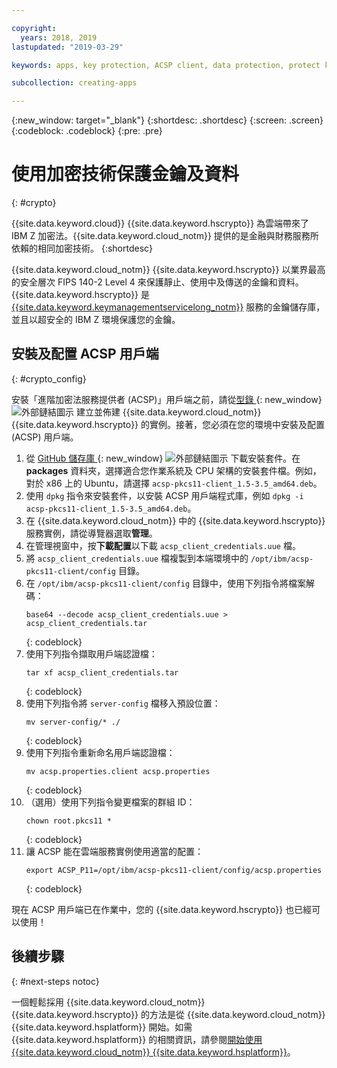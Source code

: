 ```yaml
---

copyright:
  years: 2018, 2019
lastupdated: "2019-03-29"

keywords: apps, key protection, ACSP client, data protection, protect keys, data, protect, ascp, crypto, keys, cryptography

subcollection: creating-apps

---
```

{:new_window: target="_blank"}
{:shortdesc: .shortdesc}
{:screen: .screen}
{:codeblock: .codeblock}
{:pre: .pre}

# 使用加密技術保護金鑰及資料
{: #crypto}

{{site.data.keyword.cloud}} {{site.data.keyword.hscrypto}} 為雲端帶來了 IBM Z 加密法。{{site.data.keyword.cloud_notm}} 提供的是金融與財務服務所依賴的相同加密技術。
{:shortdesc}

{{site.data.keyword.cloud_notm}} {{site.data.keyword.hscrypto}} 以業界最高的安全層次 FIPS 140-2 Level 4 來保護靜止、使用中及傳送的金鑰和資料。{{site.data.keyword.hscrypto}} 是 [{{site.data.keyword.keymanagementservicelong_notm}}](/docs/services/hs-crypto?topic=hs-crypto-get-started) 服務的金鑰儲存庫，並且以超安全的 IBM Z 環境保護您的金鑰。

## 安裝及配置 ACSP 用戶端
{: #crypto_config}

安裝「進階加密法服務提供者 (ACSP)」用戶端之前，請從[型錄 ](https://{DomainName}/catalog/services/hyper-protect-crypto-services){: new_window} ![外部鏈結圖示](../../icons/launch-glyph.svg "外部鏈結圖示") 建立並佈建 {{site.data.keyword.cloud_notm}} {{site.data.keyword.hscrypto}} 的實例。接著，您必須在您的環境中安裝及配置 (ACSP) 用戶端。

1. 從 [GitHub 儲存庫 ](https://github.com/ibm-developer/ibm-cloud-hyperprotectcrypto){: new_window} ![外部鏈結圖示](../../icons/launch-glyph.svg "外部鏈結圖示") 下載安裝套件。在 **packages** 資料夾，選擇適合您作業系統及 CPU 架構的安裝套件檔。例如，對於 x86 上的 Ubuntu，請選擇 `acsp-pkcs11-client_1.5-3.5_amd64.deb`。
2. 使用 `dpkg` 指令來安裝套件，以安裝 ACSP 用戶端程式庫，例如 `dpkg -i acsp-pkcs11-client_1.5-3.5_amd64.deb`。
3. 在 {{site.data.keyword.cloud_notm}} 中的 {{site.data.keyword.hscrypto}} 服務實例，請從導覽器選取**管理**。
4. 在管理視窗中，按**下載配置**以下載 `acsp_client_credentials.uue` 檔。
5. 將 `acsp_client_credentials.uue` 檔複製到本端環境中的 `/opt/ibm/acsp-pkcs11-client/config` 目錄。
6. 在 `/opt/ibm/acsp-pkcs11-client/config` 目錄中，使用下列指令將檔案解碼：
   ```
   base64 --decode acsp_client_credentials.uue > acsp_client_credentials.tar
   ```
   {: codeblock}
7. 使用下列指令擷取用戶端認證檔：
   ```
   tar xf acsp_client_credentials.tar
   ```
   {: codeblock}
8. 使用下列指令將 `server-config` 檔移入預設位置：
   ```
   mv server-config/* ./
   ```
   {: codeblock}
9. 使用下列指令重新命名用戶端認證檔：
   ```
   mv acsp.properties.client acsp.properties
   ```
   {: codeblock}
10. （選用）使用下列指令變更檔案的群組 ID：
    ```
    chown root.pkcs11 *
    ```
    {: codeblock}
11. 讓 ACSP 能在雲端服務實例使用適當的配置：
    ```
    export ACSP_P11=/opt/ibm/acsp-pkcs11-client/config/acsp.properties
    ```
    {: codeblock}

現在 ACSP 用戶端已在作業中，您的 {{site.data.keyword.hscrypto}} 也已經可以使用！

## 後續步驟
{: #next-steps notoc}

一個輕鬆採用 {{site.data.keyword.cloud_notm}} {{site.data.keyword.hscrypto}} 的方法是從 {{site.data.keyword.cloud_notm}} {{site.data.keyword.hsplatform}} 開始。如需 {{site.data.keyword.hsplatform}} 的相關資訊，請參閱[開始使用 {{site.data.keyword.cloud_notm}} {{site.data.keyword.hsplatform}}](/docs/services/hypersecure-platform?topic=services/hypersecure-platform-getting-started-with-ibm-cloud-hyper-protect-developer-starter-kits)。
